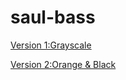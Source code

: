 # saul-bass

[Version 1:Grayscale](https://ciaraffraser.github.io/saul-bass/saul-bass-essay.html)

[Version 2:Orange & Black](https://ciaraffraser.github.io/saul-bass/saul-bass-essay-2.html)
